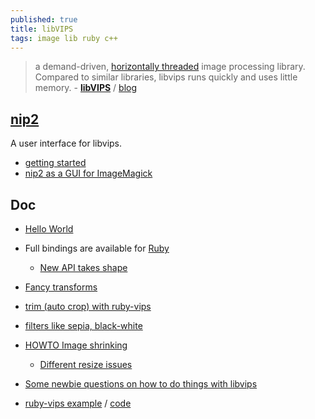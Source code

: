```yaml
---
published: true
title: libVIPS
tags: image lib ruby c++
---
```

> a demand-driven, [horizontally threaded](https://github.com/libvips/libvips/wiki/Why-is-libvips-quick) image processing library. Compared to similar libraries, libvips runs quickly and uses little memory. - [**libVIPS**](https://www.libvips.org/) / [blog](http://libvips.blogspot.com/)

## [nip2](https://github.com/libvips/nip2)
A user interface for libvips.

- [getting started](https://www.youtube.com/watch?v=laS5SZzdnAE)
- [nip2 as a GUI for ImageMagick](http://libvips.blogspot.com/2011/04/nip2-as-gui-for-imagemagick.html)

## Doc
- [Hello World](https://github.com/libvips/libvips/wiki/Hello-World)
- Full bindings are available for [Ruby](https://github.com/libvips/ruby-vips)
	- [New API takes shape](http://libvips.blogspot.com/2011/03/new-api-takes-shape.html)
- [Fancy transforms](http://libvips.blogspot.com/2015/11/fancy-transforms.html)
- [trim (auto crop) with ruby-vips](http://libvips.blogspot.com/2014/02/trim-auto-crop-with-ruby-vips.html?view=sidebar)

- [filters like sepia, black-white](https://github.com/libvips/php-vips/issues/104)
- [HOWTO Image shrinking](https://github.com/libvips/libvips/wiki/HOWTO----Image-shrinking)
	- [Different resize issues](https://github.com/libvips/pyvips/issues/148)
- [Some newbie questions on how to do things with libvips](https://github.com/libvips/libvips/issues/1449)

- [ruby-vips example](https://github.com/libvips/ruby-vips/wiki/Examples) / [code](https://github.com/libvips/ruby-vips/tree/master/example)


